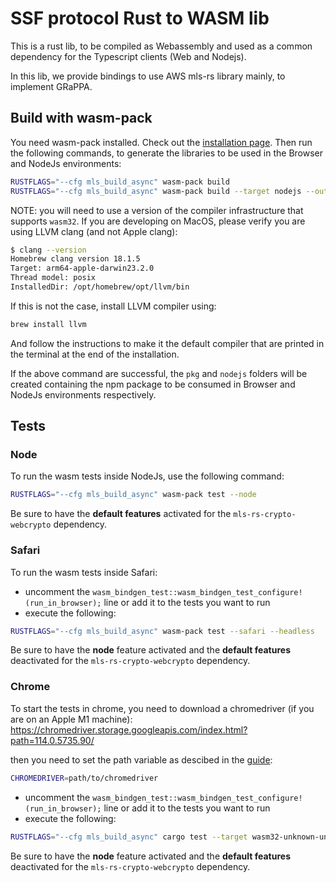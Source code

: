 # SSF protocol Rust to WASM lib

This is a rust lib, to be compiled as Webassembly and used as a common dependency
for the Typescript clients (Web and Nodejs).

In this lib, we provide bindings to use AWS mls-rs library mainly, to implement GRaPPA.

## Build with wasm-pack

You need wasm-pack installed. Check out the [installation page](https://rustwasm.github.io/wasm-pack/installer/). Then run the following commands, to generate the libraries to be used
in the Browser and NodeJs environments:

```bash
RUSTFLAGS="--cfg mls_build_async" wasm-pack build
RUSTFLAGS="--cfg mls_build_async" wasm-pack build --target nodejs --out-dir nodejs
```

NOTE: you will need to use a version of the compiler infrastructure that supports `wasm32`. If you are developing on MacOS, please verify you are using LLVM clang (and not Apple clang):

```bash
$ clang --version
Homebrew clang version 18.1.5
Target: arm64-apple-darwin23.2.0
Thread model: posix
InstalledDir: /opt/homebrew/opt/llvm/bin
```

If this is not the case, install LLVM compiler using:

```bash
brew install llvm
```

And follow the instructions to make it the default compiler that are printed in the terminal at the end of the installation.

If the above command are successful, the `pkg` and `nodejs` folders will be created containing the npm package to be consumed in Browser and NodeJs environments respectively.

## Tests

### Node

To run the wasm tests inside NodeJs, use the following command:

```bash
RUSTFLAGS="--cfg mls_build_async" wasm-pack test --node
```

Be sure to have the **default features** activated for the `mls-rs-crypto-webcrypto` dependency.

### Safari

To run the wasm tests inside Safari:

- uncomment the `wasm_bindgen_test::wasm_bindgen_test_configure!(run_in_browser);` line or add it to the tests you want to run
- execute the following:

```bash
RUSTFLAGS="--cfg mls_build_async" wasm-pack test --safari --headless
```

Be sure to have the **node** feature activated and the **default features** deactivated for the `mls-rs-crypto-webcrypto` dependency.

### Chrome

To start the tests in chrome, you need to download a chromedriver (if you are on an Apple M1 machine):
https://chromedriver.storage.googleapis.com/index.html?path=114.0.5735.90/

then you need to set the path variable as descibed in the [guide](https://rustwasm.github.io/wasm-bindgen/wasm-bindgen-test/browsers.html):

```bash
CHROMEDRIVER=path/to/chromedriver
```

- uncomment the `wasm_bindgen_test::wasm_bindgen_test_configure!(run_in_browser);` line or add it to the tests you want to run
- execute the following:

```bash
RUSTFLAGS="--cfg mls_build_async" cargo test --target wasm32-unknown-unknown -- --nocapture
```

Be sure to have the **node** feature activated and the **default features** deactivated for the `mls-rs-crypto-webcrypto` dependency.
